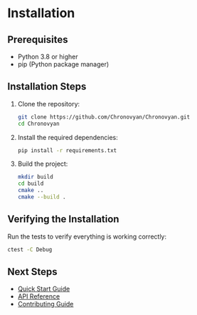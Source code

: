 # Installation

## Prerequisites

- Python 3.8 or higher
- pip (Python package manager)

## Installation Steps

1. Clone the repository:
   ```bash
   git clone https://github.com/Chronovyan/Chronovyan.git
   cd Chronovyan
   ```

2. Install the required dependencies:
   ```bash
   pip install -r requirements.txt
   ```

3. Build the project:
   ```bash
   mkdir build
   cd build
   cmake ..
   cmake --build .
   ```

## Verifying the Installation

Run the tests to verify everything is working correctly:

```bash
ctest -C Debug
```

## Next Steps

- [Quick Start Guide](quickstart.md)
- [API Reference](../api/)
- [Contributing Guide](../CONTRIBUTING.md)
